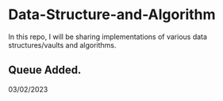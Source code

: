# Data-Structure-and-Algorithm
In this repo, I will be sharing implementations of various data structures/vaults and algorithms.  

## Queue Added.
03/02/2023

